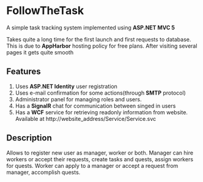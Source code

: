 # FollowTheTask
A simple task tracking system implemented using **ASP.NET MVC 5**

Takes quite a long time for the first launch and first requests to database. This is due to **AppHarbor** hosting policy for free plans. After visiting several pages it gets quite smooth

## Features
1. Uses **ASP.NET Identity** user registration
2. Uses e-mail confirmation for some actions(through **SMTP** protocol)
3. Administrator panel for managing roles and users.
4. Has a **SignalR** chat for communication between singed in users
5. Has a **WCF** service for retrieving readonly information from website. Available at http://website_address/Service/Service.svc 

## Description
Allows to register new user as manager, worker or both.
Manager can hire workers or accept their requests, create tasks and quests, assign workers for quests.
Worker can apply to a manager or accept a request from manager, accomplish quests.